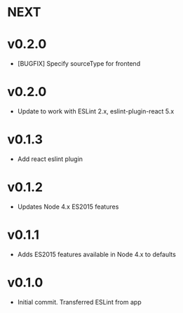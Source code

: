 # NEXT

# v0.2.0
- [BUGFIX] Specify sourceType for frontend

# v0.2.0
- Update to work with ESLint 2.x, eslint-plugin-react 5.x

# v0.1.3
- Add react eslint plugin

# v0.1.2
- Updates Node 4.x ES2015 features

# v0.1.1
- Adds ES2015 features available in Node 4.x to defaults

# v0.1.0
- Initial commit. Transferred ESLint from app
